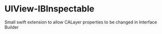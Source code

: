 UIView-IBInspectable
====================

Small swift extension to allow CALayer properties to be changed in Interface Builder
